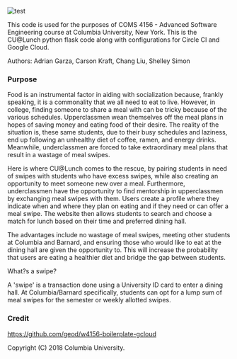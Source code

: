 ![test](https://circleci.com/gh/adriangarza/w4156-boilerplate-gcloud.png?style=shield&circle-token=:circle-token)

This code is used for the purposes of COMS 4156 - Advanced Software Engineering course at Columbia University, New York. 
This is the CU@Lunch python flask code along with configurations for Circle CI and Google Cloud.

Authors: Adrian Garza, Carson Kraft, Chang Liu, Shelley Simon

### Purpose 

Food is an instrumental factor in aiding with socialization because, frankly speaking, it is a commonality that we all need to eat to live. However, in college, finding someone to share a meal with can be tricky because of the various schedules. Upperclassmen wean themselves off the meal plans in hopes of saving money and eating food of their desire. The reality of the situation is, these same students, due to their busy schedules and laziness, end up following an unhealthy diet of coffee, ramen, and energy drinks. Meanwhile, underclassmen are forced to take extraordinary meal plans that result in a wastage of meal swipes. 

Here is where CU@Lunch comes to the rescue, by pairing students in need of swipes with students who have excess swipes, while also creating an opportunity to meet someone new over a meal. Furthermore, underclassmen have the opportunity to find mentorship in upperclassmen by exchanging meal swipes with them. Users create a profile where they indicate when and where they plan on eating and if they need or can offer a meal swipe. The website then allows students to search and choose a match for lunch based on their time and preferred dining hall. 

The advantages include no wastage of meal swipes, meeting other students at Columbia and Barnard, and ensuring those who would like to eat at the dining hall are given the opportunity to. This will increase the probability that users are eating a healthier diet and bridge the gap between students. 

What?s a swipe?

A 'swipe' is a transaction done using a University ID card to enter a dining hall. At Columbia/Barnard specifically, students can opt for a lump sum of meal swipes for the semester or weekly allotted swipes.

### Credit

https://github.com/geod/w4156-boilerplate-gcloud

Copyright (C) 2018 Columbia University.
